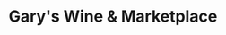 ---
title: "Gary's Wine & Marketplace"
url: /wayne/garys-wine-und-marketplace/
shop: Spirituosen
---